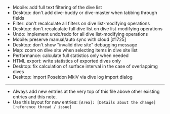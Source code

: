 - Mobile: add full text filtering of the dive list
- Desktop: don't add dive-buddy or dive-master when tabbing through fields
- Filter: don't recalculate all filters on dive list-modifying operations
- Desktop: don't recalculate full dive list on dive list-modifying operations
- Undo: implement undo/redo for all dive list-modifying operations
- Mobile: preserve manual/auto sync with cloud [#1725]
- Desktop: don't show "invalid dive site" debugging message
- Map: zoom on dive site when selecting items in dive site list
- Performance: calculate full statistics only when needed
- HTML export: write statistics of exported dives only
- Desktop: fix calculation of surface interval in the case of overlappimg dives
- Desktop: import Poseidon MkIV via dive log import dialog
---
* Always add new entries at the very top of this file above other existing entries and this note.
* Use this layout for new entries: `[Area]: [Details about the change] [reference thread / issue]`
